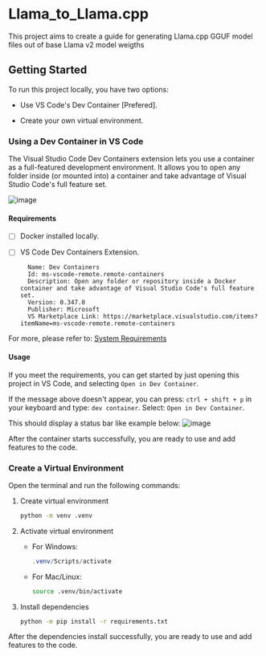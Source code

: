 # Llama_to_Llama.cpp

This project aims to create a guide for generating Llama.cpp GGUF model files out of base Llama v2 model weigths

## Getting Started

To run this project locally, you have two options:

- Use VS Code's Dev Container [Prefered].

- Create your own virtual environment.

### Using a Dev Container in VS Code

The Visual Studio Code Dev Containers extension lets you use a container as a full-featured development environment. It allows you to open any folder inside (or mounted into) a container and take advantage of Visual Studio Code's full feature set.

![image](https://code.visualstudio.com/assets/docs/devcontainers/containers/architecture-containers.png)

#### Requirements

- [ ] Docker installed locally.
- [ ] VS Code Dev Containers Extension.

        Name: Dev Containers
        Id: ms-vscode-remote.remote-containers
        Description: Open any folder or repository inside a Docker container and take advantage of Visual Studio Code's full feature set.
        Version: 0.347.0
        Publisher: Microsoft
        VS Marketplace Link: https://marketplace.visualstudio.com/items?itemName=ms-vscode-remote.remote-containers

For more, please refer to: [System Requirements](https://code.visualstudio.com/docs/devcontainers/containers#_system-requirements)

#### Usage

If you meet the requirements, you can get started by just opening this project in VS Code, and selecting `Open in Dev Container`.

If the message above doesn't appear, you can press: `ctrl + shift + p` in your keyboard and type: `dev container`.
Select: `Open in Dev Container`.

This should display a status bar like example below:
![image](https://code.visualstudio.com/assets/docs/devcontainers/containers/dev-container-progress.png)

After the container starts successfully, you are ready to use and add features to the code.

### Create a Virtual Environment

Open the terminal and run the following commands:

1. Create virtual environment

    ```bash
    python -m venv .venv
    ```

2. Activate virtual environment

    - For Windows:

        ```powershell
        .venv/Scripts/activate
        ```

    - For Mac/Linux:

        ```bash
        source .venv/bin/activate
        ```

3. Install dependencies

    ```bash
    python -m pip install -r requirements.txt
    ```

After the dependencies install successfully, you are ready to use and add features to the code.